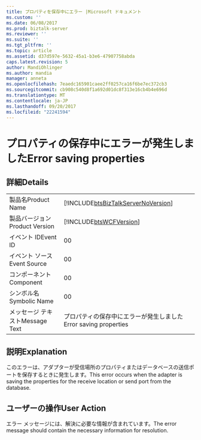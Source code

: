 ```yaml
---
title: プロパティを保存中にエラー |Microsoft ドキュメント
ms.custom: ''
ms.date: 06/08/2017
ms.prod: biztalk-server
ms.reviewer: ''
ms.suite: ''
ms.tgt_pltfrm: ''
ms.topic: article
ms.assetid: d37d597e-5632-45a1-b3e6-47907758abda
caps.latest.revision: 5
author: MandiOhlinger
ms.author: mandia
manager: anneta
ms.openlocfilehash: 7eaedc165901caee2ff0257ca16f6be7ec372cb3
ms.sourcegitcommit: cb908c540d8f1a692d01dc8f313e16cb4b4e696d
ms.translationtype: MT
ms.contentlocale: ja-JP
ms.lasthandoff: 09/20/2017
ms.locfileid: "22241594"
---
```

# <a name="error-saving-properties"></a><span data-ttu-id="6773f-102">プロパティの保存中にエラーが発生しました</span><span class="sxs-lookup"><span data-stu-id="6773f-102">Error saving properties</span></span>
## <a name="details"></a><span data-ttu-id="6773f-103">詳細</span><span class="sxs-lookup"><span data-stu-id="6773f-103">Details</span></span>  
  
|||  
|-|-|  
|<span data-ttu-id="6773f-104">製品名</span><span class="sxs-lookup"><span data-stu-id="6773f-104">Product Name</span></span>|[!INCLUDE[btsBizTalkServerNoVersion](../includes/btsbiztalkservernoversion-md.md)]|  
|<span data-ttu-id="6773f-105">製品バージョン</span><span class="sxs-lookup"><span data-stu-id="6773f-105">Product Version</span></span>|[!INCLUDE[btsWCFVersion](../includes/btswcfversion-md.md)]|  
|<span data-ttu-id="6773f-106">イベント ID</span><span class="sxs-lookup"><span data-stu-id="6773f-106">Event ID</span></span>|<span data-ttu-id="6773f-107">0</span><span class="sxs-lookup"><span data-stu-id="6773f-107">0</span></span>|  
|<span data-ttu-id="6773f-108">イベント ソース</span><span class="sxs-lookup"><span data-stu-id="6773f-108">Event Source</span></span>|<span data-ttu-id="6773f-109">0</span><span class="sxs-lookup"><span data-stu-id="6773f-109">0</span></span>|  
|<span data-ttu-id="6773f-110">コンポーネント</span><span class="sxs-lookup"><span data-stu-id="6773f-110">Component</span></span>|<span data-ttu-id="6773f-111">0</span><span class="sxs-lookup"><span data-stu-id="6773f-111">0</span></span>|  
|<span data-ttu-id="6773f-112">シンボル名</span><span class="sxs-lookup"><span data-stu-id="6773f-112">Symbolic Name</span></span>|<span data-ttu-id="6773f-113">0</span><span class="sxs-lookup"><span data-stu-id="6773f-113">0</span></span>|  
|<span data-ttu-id="6773f-114">メッセージ テキスト</span><span class="sxs-lookup"><span data-stu-id="6773f-114">Message Text</span></span>|<span data-ttu-id="6773f-115">プロパティの保存中にエラーが発生しました</span><span class="sxs-lookup"><span data-stu-id="6773f-115">Error saving properties</span></span>|  
  
## <a name="explanation"></a><span data-ttu-id="6773f-116">説明</span><span class="sxs-lookup"><span data-stu-id="6773f-116">Explanation</span></span>  
 <span data-ttu-id="6773f-117">このエラーは、アダプターが受信場所のプロパティまたはデータベースの送信ポートを保存するときに発生します。</span><span class="sxs-lookup"><span data-stu-id="6773f-117">This error occurs when the adapter is saving the properties for the receive location or send port from the database.</span></span>  
  
## <a name="user-action"></a><span data-ttu-id="6773f-118">ユーザーの操作</span><span class="sxs-lookup"><span data-stu-id="6773f-118">User Action</span></span>  
 <span data-ttu-id="6773f-119">エラー メッセージには、解決に必要な情報が含まれています。</span><span class="sxs-lookup"><span data-stu-id="6773f-119">The error message should contain the necessary information for resolution.</span></span>